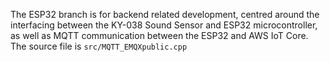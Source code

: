 The ESP32 branch is for backend related development, centred around the interfacing between the KY-038 Sound Sensor and ESP32 microcontroller, as well as MQTT communication between the ESP32 and AWS IoT Core.
The source file is `src/MQTT_EMQXpublic.cpp`
